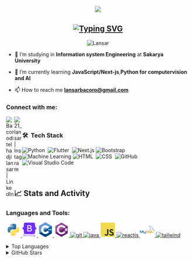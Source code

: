 <h3 align="center"><img src="dancing-cat.gif" width="30"/></h3>
<h2 align=center>
  <a href="https://www.linkedin.com/in/lansarbacoroceolansarcenter/"><img src="http://readme-typing-svg.herokuapp.com?font=Fira+Code&duration=10000&color=000000&center=true&width=500&lines=I+am+Bacoro+dit+Elhadji+Lansar;studying+Information+System+Engineering;A+tech+lover;Always+Exploring+New+Technologies" alt="Typing SVG" /></a>
</h2>

<p align="center"> <img src="dev-working.gif" alt="Lansar"/> </p>

- 🔭 I’m  studying in **Information system Engineering** at **Sakarya University**

- 🌱 I’m currently learning **JavaScript/Next-js**,**Python for computervision and AI**

- 📫 How to reach me **lansarbacoro@gmail.com**


### Connect with me:



[<img align="left" alt="Bacoroditelhadji lansar | LinkedIn" width="22px" src="https://cdn.jsdelivr.net/npm/simple-icons@v3/icons/linkedin.svg" />][linkedin]
[<img align="left" alt="21_lansar | Instagram" width="22px" src="https://cdn.jsdelivr.net/npm/simple-icons@v3/icons/instagram.svg" />][instagram]

<br />

### 🛠 &nbsp;Tech Stack

![Python](https://img.shields.io/badge/-Python-05122A?style=flat&logo=python)&nbsp;
![Flutter](https://img.shields.io/badge/-Flutter-05122A?style=flat&logo=flutter)&nbsp;
![Next.js](https://img.shields.io/badge/-Next.js-000000?style=flat&logo=next.js&logoColor=white)
![Bootstrap](https://img.shields.io/badge/-Bootstrap-05122A?style=flat&logo=bootstrap&logoColor=563D7C)\
![Machine Learning](https://img.shields.io/badge/-Machine%20Learning-05122A?style=flat&logo=machine-learning&logoColor=white)
![HTML](https://img.shields.io/badge/-HTML-05122A?style=flat&logo=HTML5)&nbsp;
![CSS](https://img.shields.io/badge/-CSS-05122A?style=flat&logo=CSS3&logoColor=1572B6)&nbsp; 
![GitHub](https://img.shields.io/badge/-GitHub-05122A?style=flat&logo=github)&nbsp;
![Visual Studio Code](https://img.shields.io/badge/-Visual%20Studio%20Code-05122A?style=flat&logo=visual-studio-code&logoColor=007ACC)&nbsp;

<br />

 
  <h2>📈 Stats and Activity</h2>

<h3 align="left">Languages and Tools:</h3>
<p align="left"> <a href="https://www.python.org" target="_blank"> <img src="https://raw.githubusercontent.com/devicons/devicon/master/icons/python/python-original.svg" alt="python" width="40" height="40"/> </a> <a href="https://getbootstrap.com" target="_blank"> <img src="https://raw.githubusercontent.com/devicons/devicon/master/icons/bootstrap/bootstrap-plain-wordmark.svg" alt="bootstrap" width="40" height="40"/> </a><a href="https://www.w3schools.com/cpp/" target="_blank"> <img src="https://raw.githubusercontent.com/devicons/devicon/master/icons/cplusplus/cplusplus-original.svg" alt="cplusplus" width="40" height="40"/> </a> <a href="https://www.w3schools.com/cs/" target="_blank"> <img src="https://raw.githubusercontent.com/devicons/devicon/master/icons/csharp/csharp-original.svg" alt="csharp" width="40" height="40"/> </a> <a href="https://git-scm.com/" target="_blank"> <img src="https://www.vectorlogo.zone/logos/git-scm/git-scm-icon.svg" alt="git" width="40" height="40"/> </a> <a href="https://flutter.dev/" target="_blank"> <img src="https://www.vectorlogo.zone/logos/flutterio/flutterio-icon.svg" alt="java" width="40" height="40"/> </a> <a href="https://developer.mozilla.org/en-US/docs/Web/JavaScript" target="_blank"> <img src="https://raw.githubusercontent.com/devicons/devicon/master/icons/javascript/javascript-original.svg" alt="javascript" width="40" height="40"/> </a> <a href="https://react.dev/" target="_blank"> <img src="https://www.vectorlogo.zone/logos/reactjs/reactjs-ar21.svg" alt="reactjs" width="40" height="40"/> </a> <a href="https://www.mysql.com/" target="_blank"> <img src="https://raw.githubusercontent.com/devicons/devicon/master/icons/mysql/mysql-original-wordmark.svg" alt="mysql" width="40" height="40"/> </a> <a href="https://tailwindcss.com/" target="_blank"> <img src="https://www.vectorlogo.zone/logos/tailwindcss/tailwindcss-icon.svg" alt="tailwind" width="40" height="40"/> </a> </p>
<details>
<summary>Top Languages</summary>

<p><img width="494" align="center" src="https://github-readme-stats.vercel.app/api/top-langs?username=Lansarbac2020&show_icons=true&locale=en&layout=compact" alt="Top Languages" loading="eager" /></p>

</details>
<details>
<summary>GitHub Stars</summary>
<p><img width="494" align="center" src="https://github-readme-stats.vercel.app/api?username=Lansarbac2020&show_icons=true&locale=en" alt="GitHub Stars" /></p>
</details>





<!--START_SECTION:activity-->

<!--END_SECTION:activity-->


  <!-- prettier-ignore-start -->

<!-- END YOUTUBE-CARDS -->
  <!-- prettier-ignore-end -->

<!-- <div align="center">

  <a href="https://www.youtube.com/c/TechHelpBangladesh?sub_confirmation=1">
         <img alt="youtube subscribers" title="Subscribe for more" src="https://custom-icon-badges.demolab.com/youtube/channel/subscribers/UCpnZ8p8i65RDy1zhXajulYw?color=%23E05D44&label=Subscribe%20for%20more&logo=video&logoColor=white&style=for-the-badge&labelColor=CE4630"/></a> 
         
</div>-->

<br/>
<div>
  


 


[instagram]: https://instagram.com/21_lansar/
[linkedin]: https://www.linkedin.com/in/lansarbacoroceolansarcenter/

